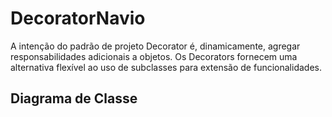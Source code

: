 # DecoratorNavio

A intenção do padrão de projeto Decorator é, dinamicamente, agregar responsabilidades adicionais a objetos. Os Decorators fornecem uma alternativa flexível ao uso de subclasses para extensão de funcionalidades.

## Diagrama de Classe

